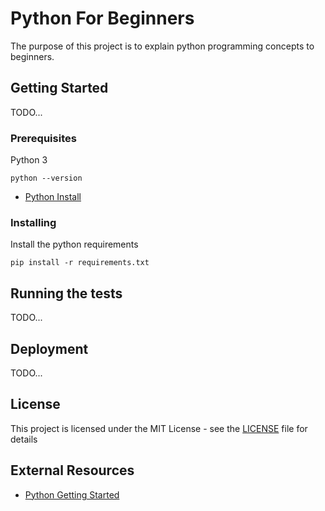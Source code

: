 # Python For Beginners

The purpose of this project is to explain python programming concepts to beginners.

## Getting Started

TODO...

### Prerequisites

Python 3

```
python --version
```

* [Python Install](https://www.python.org/downloads/)

### Installing

Install the python requirements

```
pip install -r requirements.txt
```

## Running the tests

TODO...


## Deployment

TODO...

## License

This project is licensed under the MIT License - see the [LICENSE](LICENSE) file for details


## External Resources

* [Python Getting Started](https://www.python.org/about/gettingstarted/)

